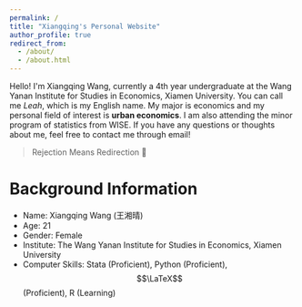 ```yaml
---
permalink: /
title: "Xiangqing's Personal Website"
author_profile: true
redirect_from: 
  - /about/
  - /about.html
---
```


Hello! I'm Xiangqing Wang, currently a 4th year undergraduate at the Wang Yanan Institute for Studies in Economics, Xiamen University. You can call me *Leah*, which is my English name. My major is economics and my personal field of interest is **urban economics**. I am also attending the minor program of statistics from WISE. If you have any questions or thoughts about me, feel free to contact me through email!

> Rejection Means Redirection 🌌

Background Information
=====
- Name: Xiangqing Wang (王湘晴)
- Age: 21
- Gender: Female
- Institute: The Wang Yanan Institute for Studies in Economics, Xiamen University
- Computer Skills: Stata (Proficient), Python (Proficient), $$\LaTeX$$ (Proficient), R (Learning)


